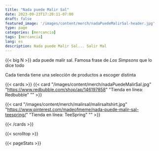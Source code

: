 ```yaml
---
title: "Nada puede Malir Sal"
date: 2023-09-23T17:20:11-07:00
draft: false
featured_image: '/images/content/merch/nadaPuedeMalirSal-header.jpg'
type: page
categories: [mercancia]
tags: [mercancia]
lang: es
description: Nada puede Malir Sal... Salir Mal
---
```


{{< big N >}} ada puede malir sal. Famosa frase de *Los Simpsons* que lo dice todo

Cada tienda tiene una selección de productos a escoger distinta

{{< cards >}}
  {{< card
  "/images/content/merch/nadaPuedeMalirSal.jpg"
  "https://www.redbubble.com/shop/ap/146197858"
  "Tienda en línea: Redbubble"
  "" >}}

  {{< card
  "/images/content/merch/malirsal/malirsaltshirt.jpg"
  "https://www.pinterest.com/madeofmeme/nada-puede-malir-sal-teespring/"
  "Tienda en línea: TeeSpring"
  "" >}}

{{< /cards >}}

{{< scrolltop >}}

{{< pageStats >}}
